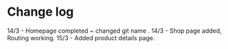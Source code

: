 # Change log

14/3 - Homepage  completed ~ changed git name .
14/3 - Shop page added, Routing working.
15/3 - Added product details page.